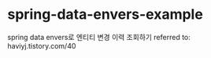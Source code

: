 # spring-data-envers-example

spring data envers로 엔티티 변경 이력 조회하기
referred to: haviyj.tistory.com/40
